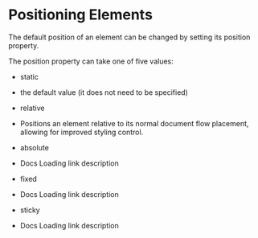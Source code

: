 # Positioning Elements

The default position of an element can be changed by setting its position property. 

The position property can take one of five values:

* static
 - the default value (it does not need to be specified)
* relative
 - Positions an element relative to its normal document flow placement, allowing for improved styling control.
* absolute
 - Docs Loading link description
* fixed
- Docs Loading link description
* sticky
- Docs Loading link description